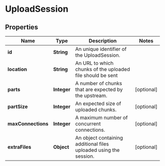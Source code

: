 
# UploadSession

## Properties
Name | Type | Description | Notes
------------ | ------------- | ------------- | -------------
**id** | **String** | An unique identifier of the UploadSession. | 
**location** | **String** | An URL to which chunks of the uploaded file should be sent | 
**parts** | **Integer** | A number of chunks that are expected by the upstream. |  [optional]
**partSize** | **Integer** | An expected size of uploaded chunks. |  [optional]
**maxConnections** | **Integer** | A maximum number of concurrent connections. |  [optional]
**extraFiles** | **Object** | An object containing additional files uploaded using the session. |  [optional]



